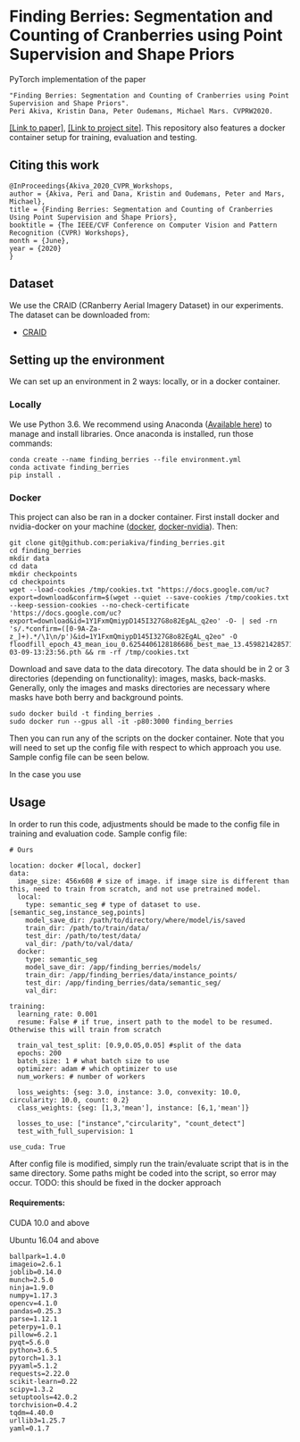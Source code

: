 # Finding Berries: Segmentation and Counting of Cranberries using Point Supervision and Shape Priors

PyTorch implementation of the paper 
```
"Finding Berries: Segmentation and Counting of Cranberries using Point Supervision and Shape Priors". 
Peri Akiva, Kristin Dana, Peter Oudemans, Michael Mars. CVPRW2020. 
```
[[Link to paper]](http://openaccess.thecvf.com/content_CVPRW_2020/papers/w5/Akiva_Finding_Berries_Segmentation_and_Counting_of_Cranberries_Using_Point_Supervision_CVPRW_2020_paper.pdf "Link"),  [[Link to project site]](https://periakiva.github.io/finding_berries/). This repository also features a docker container setup for training, evaluation and testing. 

## Citing this work

```
@InProceedings{Akiva_2020_CVPR_Workshops,
author = {Akiva, Peri and Dana, Kristin and Oudemans, Peter and Mars, Michael},
title = {Finding Berries: Segmentation and Counting of Cranberries Using Point Supervision and Shape Priors},
booktitle = {The IEEE/CVF Conference on Computer Vision and Pattern Recognition (CVPR) Workshops},
month = {June},
year = {2020}
} 
```

## Dataset
We use the CRAID (CRanberry Aerial Imagery Dataset) in our experiments. The dataset can be downloaded from:

  * [CRAID](https://rutgersconnect.sharepoint.com/:f:/s/njaes-factberrycounting/Eq13d7duyPJGtWBcIR5NyDcBMhyBq7eLBjrcQ45YWVwSAQ?e=FvLPzz)

## Setting up the environment
We can set up an environment in 2 ways: locally, or in a docker container. 

### Locally

We use Python 3.6. We recommend using Anaconda ([Available here](https://www.anaconda.com/)) to manage and install libraries. Once anaconda is installed, run those commands:

```
conda create --name finding_berries --file environment.yml
conda activate finding_berries
pip install .
```

### Docker

This project can also be ran in a docker container. First install docker and nvidia-docker on your machine ([docker](https://docs.docker.com/get-docker/), [docker-nvidia](https://github.com/NVIDIA/nvidia-docker)). Then:

```
git clone git@github.com:periakiva/finding_berries.git
cd finding_berries
mkdir data
cd data
mkdir checkpoints
cd checkpoints
wget --load-cookies /tmp/cookies.txt "https://docs.google.com/uc?export=download&confirm=$(wget --quiet --save-cookies /tmp/cookies.txt --keep-session-cookies --no-check-certificate 'https://docs.google.com/uc?export=download&id=1Y1FxmQmiypD145I327G8o82EgAL_q2eo' -O- | sed -rn 's/.*confirm=([0-9A-Za-z_]+).*/\1\n/p')&id=1Y1FxmQmiypD145I327G8o82EgAL_q2eo" -O floodfill_epoch_43_mean_iou_0.6254406128186686_best_mae_13.459821428571429_mioumao_ratio_4.646722960908185_time_2020-03-09-13:23:56.pth && rm -rf /tmp/cookies.txt
```


Download and save data to the data direcotory. The data should be in 2 or 3 directories (depending on functionality): images, masks, back-masks. Generally, only the images and masks directories are necessary where masks have both berry and background points. 

```
sudo docker build -t finding_berries .
sudo docker run --gpus all -it -p80:3000 finding_berries
```
Then you can run any of the scripts on the docker container. Note that you will need to set up the config file with respect to which approach you use. Sample config file can be seen below.

In the case you use

## Usage
In order to run this code, adjustments should be made to the config file in training and evaluation code. Sample config file:

```
# Ours

location: docker #[local, docker]
data:
  image_size: 456x608 # size of image. if image size is different than this, need to train from scratch, and not use pretrained model.
  local:
    type: semantic_seg # type of dataset to use. [semantic_seg,instance_seg,points]
    model_save_dir: /path/to/directory/where/model/is/saved
    train_dir: /path/to/train/data/
    test_dir: /path/to/test/data/
    val_dir: /path/to/val/data/
  docker:
    type: semantic_seg
    model_save_dir: /app/finding_berries/models/
    train_dir: /app/finding_berries/data/instance_points/
    test_dir: /app/finding_berries/data/semantic_seg/
    val_dir:
  
training: 
  learning_rate: 0.001 
  resume: False # if true, insert path to the model to be resumed. Otherwise this will train from scratch

  train_val_test_split: [0.9,0.05,0.05] #split of the data
  epochs: 200
  batch_size: 1 # what batch size to use
  optimizer: adam # which optimizer to use
  num_workers: # number of workers

  loss_weights: {seg: 3.0, instance: 3.0, convexity: 10.0, circularity: 10.0, count: 0.2}
  class_weights: {seg: [1,3,'mean'], instance: [6,1,'mean']}

  losses_to_use: ["instance","circularity", "count_detect"]
  test_with_full_supervision: 1

use_cuda: True

```
After config file is modified, simply run the train/evaluate script that is in the same directory. Some paths might be coded into the script, so error may occur. TODO: this should be fixed in the docker approach




#### Requirements:

CUDA 10.0 and above

Ubuntu 16.04 and above
```
ballpark=1.4.0
imageio=2.6.1
joblib=0.14.0
munch=2.5.0
ninja=1.9.0
numpy=1.17.3
opencv=4.1.0
pandas=0.25.3
parse=1.12.1
peterpy=1.0.1
pillow=6.2.1
pyqt=5.6.0
python=3.6.5
pytorch=1.3.1
pyyaml=5.1.2
requests=2.22.0
scikit-learn=0.22
scipy=1.3.2
setuptools=42.0.2
torchvision=0.4.2
tqdm=4.40.0
urllib3=1.25.7
yaml=0.1.7
```


